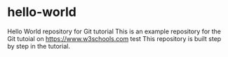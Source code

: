 # hello-world
Hello World repository for Git tutorial
This is an example repository for the Git tutoial on https://www.w3schools.com
test
This repository is built step by step in the tutorial.
